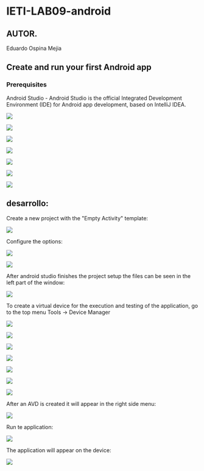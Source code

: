 # IETI-LAB09-android

## AUTOR.

Eduardo Ospina Mejia


## Create and run your first Android app

### Prerequisites

Android Studio - Android Studio is the official Integrated Development Environment (IDE) for Android app development, based on IntelliJ IDEA.

![](https://i.postimg.cc/fTK0S23Z/android-1.png)

![](https://i.postimg.cc/rpddbqfF/android-2.png)

![](https://i.postimg.cc/bY0Z4C9b/android-3.png)

![](https://i.postimg.cc/9FJrQDSQ/android-4.png)

![](https://i.postimg.cc/4dk3SVKB/android-5.png)

![](https://i.postimg.cc/yxnYxGLb/android-6.png)

![](https://i.postimg.cc/TY73XZLy/android-7.png)


## desarrollo:

Create a new project with the "Empty Activity" template:

![](https://i.postimg.cc/vZ4H83f0/android-8.png)

Configure the options:

![](https://i.postimg.cc/N0TsmFNT/android-9.png)

![](https://i.postimg.cc/qRxpDYHv/android-10.png)

After android studio finishes the project setup the files can be seen in the left part of the window:

![](https://i.postimg.cc/tRDXhLzr/android-11.png)

To create a virtual device for the execution and testing of the application, go to the top menu Tools -> Device Manager

![](https://i.postimg.cc/Hk8d1j1K/android-12.png)

![](https://i.postimg.cc/cHhNBnfK/android-13.png)

![](https://i.postimg.cc/ryhkd583/android-14.png)

![](https://i.postimg.cc/zXV1T3vB/android-15.png)

![](https://i.postimg.cc/bvjcXTTD/android-16.png)

![](https://i.postimg.cc/ZYsGYZHh/android-17.png)

![](https://i.postimg.cc/fRmpvdNw/android-18.png)



After an AVD is created it will appear in the right side menu:

![](https://i.postimg.cc/MGYLC8HN/android-19.png)


Run te application:

![](https://i.postimg.cc/T1KH5L0v/android-20.png)

The application will appear on the device:

![](https://i.postimg.cc/v8KKFh8Y/android-21.png)

